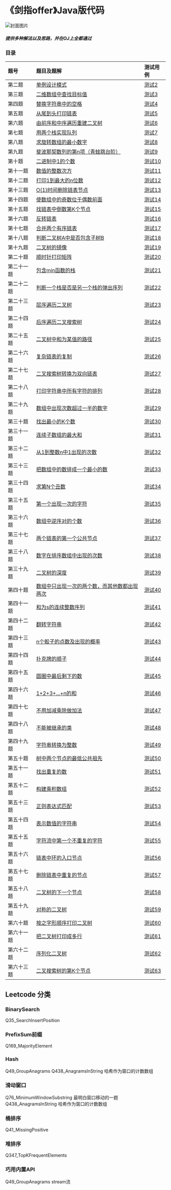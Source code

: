 # 《剑指offer》Java版代码
![封面图片](https://img-blog.csdnimg.cn/201906290844352.png?x-oss-process=image/watermark,type_ZmFuZ3poZW5naGVpdGk,shadow_10,text_aHR0cHM6Ly9ibG9nLmNzZG4ubmV0L2JhaXllX3hpbmc=,size_16,color_FFFFFF,t_70)

##### 提供多种解法以及思路，并在OJ上全都通过


### 目录

|题号|题目及题解|测试用例|
|:-----|:----|:----|
|第二题|[单例设计模式](https://github.com/GaoLeiQin/SwordOffer/blob/master/src/main/java/com/so/SingletonPattern2.java)|[测试2](https://github.com/GaoLeiQin/SwordOffer/blob/master/src/test/java/com/so/Test2.java)|
|第三题|[二维数组中查找目标值](https://github.com/GaoLeiQin/SwordOffer/blob/master/src/main/java/com/so/FindNumber3.java)|[测试3](https://github.com/GaoLeiQin/SwordOffer/blob/master/src/test/java/com/so/Test3.java)|
|第四题|[替换字符串中的空格](https://github.com/GaoLeiQin/SwordOffer/blob/master/src/main/java/com/so/ReplaceBlank4.java)|[测试4](https://github.com/GaoLeiQin/SwordOffer/blob/master/src/test/java/com/so/Test4.java)|
|第五题|[从尾到头打印链表](https://github.com/GaoLeiQin/SwordOffer/blob/master/src/main/java/com/so/PrintListReversing5.java)|[测试5](https://github.com/GaoLeiQin/SwordOffer/blob/master/src/test/java/com/so/Test5.java)|
|第六题|[由前序和中序遍历重建二叉树](https://github.com/GaoLeiQin/SwordOffer/blob/master/src/main/java/com/so/BinaryTreeSearch6.java)|[测试6](https://github.com/GaoLeiQin/SwordOffer/blob/master/src/test/java/com/so/Test6.java)|
|第七题|[用两个栈实现队列](https://github.com/GaoLeiQin/SwordOffer/blob/master/src/main/java/com/so/DoubleSQueue7.java)|[测试7](https://github.com/GaoLeiQin/SwordOffer/blob/master/src/test/java/com/so/Test7.java)|
|第八题|[求旋转数组的最小数字](https://github.com/GaoLeiQin/SwordOffer/blob/master/src/main/java/com/so/MinNumber8.java)|[测试8](https://github.com/GaoLeiQin/SwordOffer/blob/master/src/test/java/com/so/Test8.java)|
|第九题|[斐波那契数列的第n项（青蛙跳台阶）](https://github.com/GaoLeiQin/SwordOffer/blob/master/src/main/java/com/so/Fibonacci9.java)|[测试9](https://github.com/GaoLeiQin/SwordOffer/blob/master/src/test/java/com/so/Test9.java)|
|第十题|[二进制中1的个数](https://github.com/GaoLeiQin/SwordOffer/blob/master/src/main/java/com/so/NumberOfBin10.java)|[测试10](https://github.com/GaoLeiQin/SwordOffer/blob/master/src/test/java/com/so/Test10.java)|
|第十一题|[数值的整数次方](https://github.com/GaoLeiQin/SwordOffer/blob/master/src/main/java/com/so/Power11.java)|[测试11](https://github.com/GaoLeiQin/SwordOffer/blob/master/src/test/java/com/so/Test11.java)|
|第十二题|[打印1到最大的n位数](https://github.com/GaoLeiQin/SwordOffer/blob/master/src/main/java/com/so/PrintToMaxOfNDigits12.java)|[测试12](https://github.com/GaoLeiQin/SwordOffer/blob/master/src/test/java/com/so/Test12.java)|
|第十三题|[O(1)时间删除链表节点](https://github.com/GaoLeiQin/SwordOffer/blob/master/src/main/java/com/so/DeleteNode13.java)|[测试13](https://github.com/GaoLeiQin/SwordOffer/blob/master/src/test/java/com/so/Test13.java)|
|第十四题|[使数组中的奇数位于偶数前面](https://github.com/GaoLeiQin/SwordOffer/blob/master/src/main/java/com/so/OddEvenNumber14.java)|[测试14](https://github.com/GaoLeiQin/SwordOffer/blob/master/src/test/java/com/so/Test14.java)|
|第十五题|[找链表中倒数第K个节点](https://github.com/GaoLeiQin/SwordOffer/blob/master/src/main/java/com/so/FindKthToTail15.java)|[测试15](https://github.com/GaoLeiQin/SwordOffer/blob/master/src/test/java/com/so/Test15.java)|
|第十六题|[反转链表](https://github.com/GaoLeiQin/SwordOffer/blob/master/src/main/java/com/so/ReverseList16.java)|[测试16](https://github.com/GaoLeiQin/SwordOffer/blob/master/src/test/java/com/so/Test16.java)|
|第十七题|[合并两个有序链表](https://github.com/GaoLeiQin/SwordOffer/blob/master/src/main/java/com/so/MergeLinked17.java)|[测试17](https://github.com/GaoLeiQin/SwordOffer/blob/master/src/test/java/com/so/Test17.java)|
|第十八题|[判断二叉树A中是否包含子树B](https://github.com/GaoLeiQin/SwordOffer/blob/master/src/main/java/com/so/DoesTreeHave18.java)|[测试18](https://github.com/GaoLeiQin/SwordOffer/blob/master/src/test/java/com/so/Test18.java)|
|第十九题|[二叉树的镜像](https://github.com/GaoLeiQin/SwordOffer/blob/master/src/main/java/com/so/MirrorRecursively19.java)|[测试19](https://github.com/GaoLeiQin/SwordOffer/blob/master/src/test/java/com/so/Test19.java)|
|第二十题|[顺时针打印矩阵](https://github.com/GaoLeiQin/SwordOffer/blob/master/src/main/java/com/so/PrintMatrixInCircle20.java)|[测试20](https://github.com/GaoLeiQin/SwordOffer/blob/master/src/test/java/com/so/Test20.java)|
|第二十一题|[包含min函数的栈](https://github.com/GaoLeiQin/SwordOffer/blob/master/src/main/java/com/so/StackWithMin21.java)|[测试21](https://github.com/GaoLeiQin/SwordOffer/blob/master/src/test/java/com/so/Test21.java)|
|第二十二题|[判断一个栈是否是另一个栈的弹出序列](https://github.com/GaoLeiQin/SwordOffer/blob/master/src/main/java/com/so/IsPopOrder22.java)|[测试22](https://github.com/GaoLeiQin/SwordOffer/blob/master/src/test/java/com/so/Test22.java)|
|第二十三题|[层序遍历二叉树](https://github.com/GaoLeiQin/SwordOffer/blob/master/src/main/java/com/so/PrintFromTopToBottom23.java)|[测试23](https://github.com/GaoLeiQin/SwordOffer/blob/master/src/test/java/com/so/Test23.java)|
|第二十四题|[后序遍历二叉搜索树](https://github.com/GaoLeiQin/SwordOffer/blob/master/src/main/java/com/so/VerifySequerceOfBST24.java)|[测试24](https://github.com/GaoLeiQin/SwordOffer/blob/master/src/test/java/com/so/Test24.java)|
|第二十五题|[二叉树中和为某值的路径](https://github.com/GaoLeiQin/SwordOffer/blob/master/src/main/java/com/so/FindPath25.java)|[测试25](https://github.com/GaoLeiQin/SwordOffer/blob/master/src/test/java/com/so/Test25.java)|
|第二十六题|[复杂链表的复制](https://github.com/GaoLeiQin/SwordOffer/blob/master/src/main/java/com/so/CloneCLinkedList26.java)|[测试26](https://github.com/GaoLeiQin/SwordOffer/blob/master/src/test/java/com/so/Test26.java)|
|第二十七题|[二叉搜索树转换为双向链表](https://github.com/GaoLeiQin/SwordOffer/blob/master/src/main/java/com/so/BinaryToLinked27.java)|[测试27](https://github.com/GaoLeiQin/SwordOffer/blob/master/src/test/java/com/so/Test27.java)|
|第二十八题|[打印字符串中所有字符的排列](https://github.com/GaoLeiQin/SwordOffer/blob/master/src/main/java/com/so/Permutation28.java)|[测试28](https://github.com/GaoLeiQin/SwordOffer/blob/master/src/test/java/com/so/Test28.java)|
|第二十九题|[数组中出现次数超过一半的数字](https://github.com/GaoLeiQin/SwordOffer/blob/master/src/main/java/com/so/MoreThanHalfNum29.java)|[测试29](https://github.com/GaoLeiQin/SwordOffer/blob/master/src/test/java/com/so/Test29.java)|
|第三十题|[找出最小的K个数](https://github.com/GaoLeiQin/SwordOffer/blob/master/src/main/java/com/so/GetLeastNumbers30.java)|[测试30](https://github.com/GaoLeiQin/SwordOffer/blob/master/src/test/java/com/so/Test30.java)|
|第三十一题|[连续子数组的最大和](https://github.com/GaoLeiQin/SwordOffer/blob/master/src/main/java/com/so/FindGreatestSum31.java)|[测试31](https://github.com/GaoLeiQin/SwordOffer/blob/master/src/test/java/com/so/Test31.java)|
|第三十二题|[从1到整数n中1出现的次数](https://github.com/GaoLeiQin/SwordOffer/blob/master/src/main/java/com/so/NumberOf1Bw32.java)|[测试32](https://github.com/GaoLeiQin/SwordOffer/blob/master/src/test/java/com/so/Test32.java)|
|第三十三题|[把数组中的数排成一个最小的数](https://github.com/GaoLeiQin/SwordOffer/blob/master/src/main/java/com/so/PrintMinNumber33.java)|[测试33](https://github.com/GaoLeiQin/SwordOffer/blob/master/src/test/java/com/so/Test33.java)|
|第三十四题|[求第N个丑数](https://github.com/GaoLeiQin/SwordOffer/blob/master/src/main/java/com/so/UglyNumber34.java)|[测试34](https://github.com/GaoLeiQin/SwordOffer/blob/master/src/test/java/com/so/Test34.java)|
|第三十五题|[第一个出现一次的字符](https://github.com/GaoLeiQin/SwordOffer/blob/master/src/main/java/com/so/FirstNotRepeating35.java)|[测试35](https://github.com/GaoLeiQin/SwordOffer/blob/master/src/test/java/com/so/Test35.java)|
|第三十六题|[数组中逆序对的个数](https://github.com/GaoLeiQin/SwordOffer/blob/master/src/main/java/com/so/InversePairs36.java)|[测试36](https://github.com/GaoLeiQin/SwordOffer/blob/master/src/test/java/com/so/Test36.java)|
|第三十七题|[两个链表的第一个公共节点](https://github.com/GaoLeiQin/SwordOffer/blob/master/src/main/java/com/so/FindFirstCommonNode37.java)|[测试37](https://github.com/GaoLeiQin/SwordOffer/blob/master/src/test/java/com/so/Test37.java)|
|第三十八题|[数字在排序数组中出现的次数](https://github.com/GaoLeiQin/SwordOffer/blob/master/src/main/java/com/so/GetNumberOfK38.java)|[测试38](https://github.com/GaoLeiQin/SwordOffer/blob/master/src/test/java/com/so/Test38.java)|
|第三十九题|[二叉树的深度](https://github.com/GaoLeiQin/SwordOffer/blob/master/src/main/java/com/so/TreePath39.java)|[测试39](https://github.com/GaoLeiQin/SwordOffer/blob/master/src/test/java/com/so/Test39.java)|
|第四十题|[数组中只出现一次的两个数，而其他数都出现两次](https://github.com/GaoLeiQin/SwordOffer/blob/master/src/main/java/com/so/FindNumAppearOnce40.java)|[测试40](https://github.com/GaoLeiQin/SwordOffer/blob/master/src/test/java/com/so/Test40.java)|
|第四十一题|[和为s的连续整数序列](https://github.com/GaoLeiQin/SwordOffer/blob/master/src/main/java/com/so/FindNumbersWithSum41.java)|[测试41](https://github.com/GaoLeiQin/SwordOffer/blob/master/src/test/java/com/so/Test41.java)|
|第四十二题|[翻转字符串](https://github.com/GaoLeiQin/SwordOffer/blob/master/src/main/java/com/so/ReverseSentence42.java)|[测试42](https://github.com/GaoLeiQin/SwordOffer/blob/master/src/test/java/com/so/Test42.java)|
|第四十三题|[n个骰子的点数及出现的概率](https://github.com/GaoLeiQin/SwordOffer/blob/master/src/main/java/com/so/DicesProbability43.java)|[测试43](https://github.com/GaoLeiQin/SwordOffer/blob/master/src/test/java/com/so/Test43.java)|
|第四十四题|[扑克牌的顺子](https://github.com/GaoLeiQin/SwordOffer/blob/master/src/main/java/com/so/IsContinuous44.java)|[测试44](https://github.com/GaoLeiQin/SwordOffer/blob/master/src/test/java/com/so/Test44.java)|
|第四十五题|[圆圈中最后剩下的数](https://github.com/GaoLeiQin/SwordOffer/blob/master/src/main/java/com/so/LastRemaining45.java)|[测试45](https://github.com/GaoLeiQin/SwordOffer/blob/master/src/test/java/com/so/Test45.java)|
|第四十六题|[1+2+3+...+n的和](https://github.com/GaoLeiQin/SwordOffer/blob/master/src/main/java/com/so/Calculate46.java)|[测试46](https://github.com/GaoLeiQin/SwordOffer/blob/master/src/test/java/com/so/Test46.java)|
|第四十七题|[不用加减乘除做加法](https://github.com/GaoLeiQin/SwordOffer/blob/master/src/main/java/com/so/Add47.java)|[测试47](https://github.com/GaoLeiQin/SwordOffer/blob/master/src/test/java/com/so/Test47.java)|
|第四十八题|[不能被继承的类](https://github.com/GaoLeiQin/SwordOffer/blob/master/src/main/java/com/so/FinalClass48.java)|[测试48](https://github.com/GaoLeiQin/SwordOffer/blob/master/src/test/java/com/so/Test48.java)|
|第四十九题|[字符串转换为整数](https://github.com/GaoLeiQin/SwordOffer/blob/master/src/main/java/com/so/StrToInt49.java)|[测试49](https://github.com/GaoLeiQin/SwordOffer/blob/master/src/test/java/com/so/Test49.java)|
|第五十题|[树中两个节点的最低公共祖先](https://github.com/GaoLeiQin/SwordOffer/blob/master/src/main/java/com/so/MinCParent50.java)|[测试50](https://github.com/GaoLeiQin/SwordOffer/blob/master/src/test/java/com/so/Test50.java)|
|第五十一题|[找出重复的数](https://github.com/GaoLeiQin/SwordOffer/blob/master/src/main/java/com/so/Duplicate51.java)|[测试51](https://github.com/GaoLeiQin/SwordOffer/blob/master/src/test/java/com/so/Test51.java)|
|第五十二题|[构建乘积数组](https://github.com/GaoLeiQin/SwordOffer/blob/master/src/main/java/com/so/MultiplyArray52.java)|[测试52](https://github.com/GaoLeiQin/SwordOffer/blob/master/src/test/java/com/so/Test52.java)|
|第五十三题|[正则表达式匹配](https://github.com/GaoLeiQin/SwordOffer/blob/master/src/main/java/com/so/RegularMatch53.java)|[测试53](https://github.com/GaoLeiQin/SwordOffer/blob/master/src/test/java/com/so/Test53.java)|
|第五十四题|[表示数值的字符串](https://github.com/GaoLeiQin/SwordOffer/blob/master/src/main/java/com/so/IsNumber54.java)|[测试54](https://github.com/GaoLeiQin/SwordOffer/blob/master/src/test/java/com/so/Test54.java)|
|第五十五题|[字符流中第一个不重复的字符](https://github.com/GaoLeiQin/SwordOffer/blob/master/src/main/java/com/so/FirstAppearingOnce55.java)|[测试55](https://github.com/GaoLeiQin/SwordOffer/blob/master/src/test/java/com/so/Test55.java)|
|第五十六题|[链表中环的入口节点](https://github.com/GaoLeiQin/SwordOffer/blob/master/src/main/java/com/so/EnterLoop56.java)|[测试56](https://github.com/GaoLeiQin/SwordOffer/blob/master/src/test/java/com/so/Test56.java)|
|第五十七题|[删除链表中重复的节点](https://github.com/GaoLeiQin/SwordOffer/blob/master/src/main/java/com/so/DeleteDuplication57.java)|[测试57](https://github.com/GaoLeiQin/SwordOffer/blob/master/src/test/java/com/so/Test57.java)|
|第五十八题|[二叉树的下一个节点](https://github.com/GaoLeiQin/SwordOffer/blob/master/src/main/java/com/so/NextTreeNode58.java)|[测试58](https://github.com/GaoLeiQin/SwordOffer/blob/master/src/test/java/com/so/Test58.java)|
|第五十九题|[对称的二叉树](https://github.com/GaoLeiQin/SwordOffer/blob/master/src/main/java/com/so/IsSymmetrical59.java)|[测试59](https://github.com/GaoLeiQin/SwordOffer/blob/master/src/test/java/com/so/Test59.java)|
|第六十题|[按之字形顺序打印二叉树](https://github.com/GaoLeiQin/SwordOffer/blob/master/src/main/java/com/so/ZTreePrint60.java)|[测试60](https://github.com/GaoLeiQin/SwordOffer/blob/master/src/test/java/com/so/Test60.java)|
|第六十一题|[把二叉树打印成多行](https://github.com/GaoLeiQin/SwordOffer/blob/master/src/main/java/com/so/LevelPrintTree61.java)|[测试61](https://github.com/GaoLeiQin/SwordOffer/blob/master/src/test/java/com/so/Test61.java)|
|第六十二题|[序列化二叉树](https://github.com/GaoLeiQin/SwordOffer/blob/master/src/main/java/com/so/Serializer62.java)|[测试62](https://github.com/GaoLeiQin/SwordOffer/blob/master/src/test/java/com/so/Test62.java)|
|第六十三题|[二叉搜索树的第K个节点](https://github.com/GaoLeiQin/SwordOffer/blob/master/src/main/java/com/so/KthNode63.java)|[测试63](https://github.com/GaoLeiQin/SwordOffer/blob/master/src/test/java/com/so/Test63.java)|


## Leetcode 分类

### BinarySearch
Q35_SearchInsertPosition

### PrefixSum前缀
Q169_MajorityElement

### Hash
Q49_GroupAnagrams
Q438_AnagramsInString 哈希作为窗口的计数数组

### 滑动窗口
Q76_MinimumWindowSubstring 最明白窗口移动的一题
Q438_AnagramsInString 哈希作为窗口的计数数组

### 桶排序
Q41_MissingPositive
### 堆排序
Q347_TopKFrequentElements


### 巧用内置API
Q49_GroupAnagrams stream流